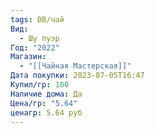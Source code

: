 ```yaml
---
tags: DB/чай
Вид:
  - Шу пуэр
Год: "2022"
Магазин:
  - "[[Чайная Мастерская]]"
Дата покупки: 2023-07-05T16:47
Купил/гр: 100
Наличие дома: Да
Цена/гр: "5.64"
ценагр: 5.64 руб
---
```

